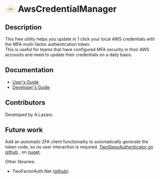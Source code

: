 
# <img src="icon.png" width="35"/> AwsCredentialManager

## Description
This free utility helps you update in 1 click your local AWS credentials with the MFA multi-factor authentication token.  
This is useful for teams that have configured MFA security in their AWS accounts and need to update their credentials on a daily basis.


## Documentation

- [User's Guide](/docs/UserGuide.md)
- [Developer's Guide](/docs/DevelopersGuide.md)

## Contributors
Developed by A.Lazaro.


## Future work
Add an automatic 2FA client functionality to automatically generate the token code,
so no user interaction is required.
[TwoStepsAuthenticator on github](https://github.com/glacasa/TwoStepsAuthenticator#client-usage)
, on [nuget](https://www.nuget.org/packages/TwoStepsAuthenticator.NetCore).

Other libraries:
- TwoFactorAuth.Net ([github](https://github.com/RobThree/TwoFactorAuth.Net)).


